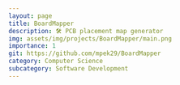 ```yaml
---
layout: page
title: BoardMapper
description: 🛠️ PCB placement map generator
img: assets/img/projects/BoardMapper/main.png
importance: 1
git: https://github.com/mpek29/BoardMapper
category: Computer Science
subcategory: Software Development
---
```





